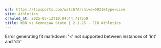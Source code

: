 ```yaml
---
url: https://fiusports.com/watch?Archive=5921&type=Live
site: Athletics
crawled_at: 2025-05-13T10:04:44.717550
title: WBB vs Kennesaw State | 2.1.25 - FIU Athletics
---
```


Error generating fit markdown: '<' not supported between instances of 'int' and 'str'